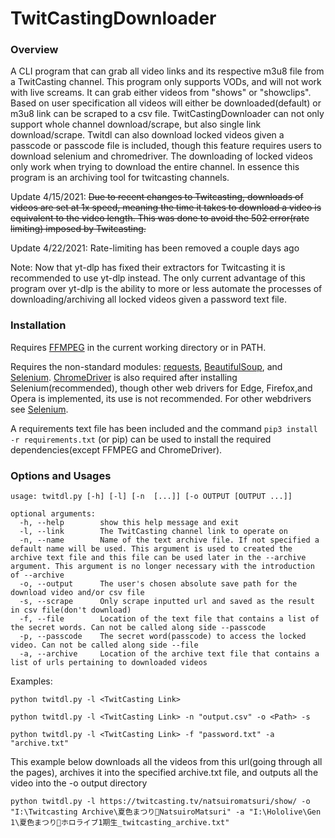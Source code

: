 # TwitCastingDownloader
### Overview

A CLI program that can grab all video links and its respective m3u8 file from a TwitCasting channel. This program only supports VODs, and will not work with live screams. It can grab either videos from "shows" or "showclips".
Based on user specification all videos will either be downloaded(default) or m3u8 link can be scraped to a csv file. TwitCastingDownloader can not only support whole channel
download/scrape, but also single link download/scrape. Twitdl can also download locked videos given a passcode or passcode file is included, though this feature requires users to download selenium and chromedriver. 
The downloading of locked videos only work when trying to download the entire channel. In essence this program is an archiving tool for twitcasting channels.

Update 4/15/2021: ~~Due to recent changes to Twitcasting, downloads of videos are set at 1x speed, meaning the time it takes to download a video is equivalent to the video length. 
This was done to avoid the 502 error(rate limiting) imposed by Twitcasting.~~

Update 4/22/2021: Rate-limiting has been removed a couple days ago

Note: Now that yt-dlp has fixed their extractors for Twitcasting it is recommended to use yt-dlp instead. The only current advantage of this program over yt-dlp is the ability to more or less automate the processes of downloading/archiving all locked videos given a password text file.

### Installation
Requires [FFMPEG](https://ffmpeg.org/download.html) in the current working directory or in PATH.

Requires the non-standard modules: [requests](https://pypi.org/project/requests/), [BeautifulSoup](https://pypi.org/project/beautifulsoup4/), and [Selenium](https://pypi.org/project/selenium/). [ChromeDriver](https://chromedriver.chromium.org/) is also required after installing Selenium(recommended), though other web drivers for Edge, Firefox,and Opera is implemented, its use is not recommended. For other webdrivers see [Selenium](https://pypi.org/project/selenium/).

A requirements text file has been included and the command `pip3 install -r requirements.txt` (or pip) can be used to install the required dependencies(except FFMPEG and ChromeDriver).


### Options and Usages
```
usage: twitdl.py [-h] [-l] [-n  [...]] [-o OUTPUT [OUTPUT ...]]

optional arguments:
  -h, --help        show this help message and exit
  -l, --link        The TwitCasting channel link to operate on
  -n, --name        Name of the text archive file. If not specified a default name will be used. This argument is used to created the archive text file and this file can be used later in the --archive argument. This argument is no longer necessary with the introduction of --archive
  -o, --output      The user's chosen absolute save path for the download video and/or csv file
  -s, --scrape      Only scrape inputted url and saved as the result in csv file(don't download)
  -f, --file	    Location of the text file that contains a list of the secret words. Can not be called along side --passcode
  -p, --passcode    The secret word(passcode) to access the locked video. Can not be called along side --file
  -a, --archive     Location of the archive text file that contains a list of urls pertaining to downloaded videos
 ```
 Examples: 
 
 `python twitdl.py -l <TwitCasting Link>`
 
 `python twitdl.py -l <TwitCasting Link> -n "output.csv" -o <Path> -s`
 
 `python twitdl.py -l <TwitCasting Link> -f "password.txt" -a "archive.txt"`
 
 
 This example below downloads all the videos from this url(going through all the pages), archives it into the specified archive.txt file, and outputs all the video into the -o output directory
 ```
 python twitdl.py -l https://twitcasting.tv/natsuiromatsuri/show/ -o "I:\Twitcasting Archive\夏色まつり🏮NatsuiroMatsuri" -a "I:\Hololive\Gen 1\夏色まつり🏮ホロライブ1期生_twitcasting_archive.txt"
 ```
